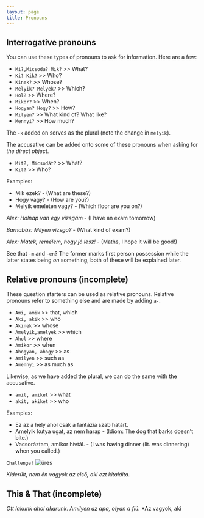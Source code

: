 ```yaml
---
layout: page
title: Pronouns
---
```


## Interrogative pronouns

You can use these types of pronouns to ask for information. Here are a few:

* `Mi?,Micsoda? Mik?` >> What?
* `Ki? Kik?` >> Who?
* `Kinek?` >> Whose?
* `Melyik? Melyek?` >> Which?
* `Hol?` >> Where?
* `Mikor?` >> When?
* `Hogyan? Hogy?` >> How?
* `Milyen?` >> What kind of? What like?
* `Mennyi?` >> How much?

The `-k` added on serves as the plural (note the change in `melyik`).

The accusative can be added onto some of these pronouns when asking for *the direct object*.

* `Mit?, Micsodát?` >> What?
* `Kit?` >> Who?

Examples:

* Mik ezek? - (What are these?)
* Hogy vagy? - (How are you?)
* Melyik emeleten vagy? - (Which floor are you on?)

*Alex: Holnap van egy vizsgám* - (I have an exam tomorrow)

*Barnabás: Milyen vizsga?* - (What kind of exam?)

*Alex: Matek, remélem, hogy jó lesz!* - (Maths, I hope it will be good!)

See that `-m` and `-en`? The former marks first person possession while the latter states being *on* something, both of these will be explained later.

## Relative pronouns (incomplete)

These question starters can be used as relative pronouns. Relative pronouns refer to something else and are made by adding `a-`.

* `Ami, amik` >> that, which
* `Aki, akik` >> who
* `Akinek` >> whose
* `Amelyik,amelyek` >> which
* `Ahol` >> where
* `Amikor` >> when
* `Ahogyan, ahogy` >> as
* `Amilyen` >> such as
* `Amennyi` >> as much as

Likewise, as we have added the plural, we can do the same with the accusative.

* `amit, amiket` >> what
* `akit, akiket` >> who

Examples:

* Ez az a hely ahol csak a fantázia szab határt.
* Amelyik kutya ugat, az nem harap - (Idiom: The dog that barks doesn't bite.)
* Vacsoráztam, amikor hívtál. - (I was having dinner (lit. was dinnering) when you called.)

`Challenge!`
![üres](https://magyartanulas.github.io/public/jajj.png)

*Kiderült, nem én vagyok az első, aki ezt kitalálta.*


## This & That (incomplete)

*Ott lakunk ahol akarunk.*
*Amilyen az apa, olyan a fiú.*
*Az vagyok, aki
